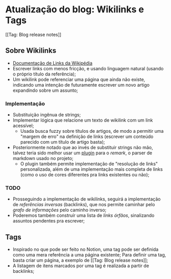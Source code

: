 # Atualização do blog: Wikilinks e Tags

[[Tag: Blog release notes]]

## Sobre Wikilinks

  - [Documentação de Links da Wikipédia](https://en.wikipedia.org/wiki/Help:Link)
  - Escrever links com menos fricção, e usando linguagem natural (usando o próprio título da referência);
  - Um wikilink pode referenciar uma página que ainda não existe, indicando uma intenção de futuramente escrever um novo artigo expandindo sobre um assunto;

### Implementação
 
  - Substituição ingênua de strings;
  - Implementar lógica que relacione um texto de wikilink com um link acessível;
    - Usada busca fuzzy sobre títulos de artigos, de modo a permitir uma "margem de erro" na definição de links (escrever um conteúdo parecido com um título de artigo basta);
  - Posteriormente notado que ao invés de substituir strings não mão, talvez teria sido melhor usar um [plugin](https://github.com/landakram/remark-wiki-link) para o _remark_, o parser de markdown usado no projeto;
    - O plugin também permite implementação de "resolução de links" personalizada, além de uma implementação mais completa de links (como o uso de cores diferentes pra links existentes ou não);

### TODO

  - Prosseguindo a implementação de wikilinks, seguirá a implementação de _referências inversas_ (backlinks), que nos permite caminhar pelo _grafo de informações_ pelo caminho inverso;
  - Poderemos também construír uma lista de _links órfãos_, sinalizando assuntos pendentes pra escrever;


## Tags

  - Inspirado no que pode ser feito no Notion, uma tag pode ser definida como uma mera referência a uma página existente; Para definir uma tag, basta criar um página, a exemplo de [[Tag: Blog release notes]];
  - A listagem de itens marcados por uma tag é realizada a partir de backlinks;